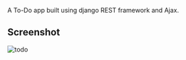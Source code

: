 A To-Do app built using django REST framework and Ajax.

## Screenshot

![todo](https://github.com/tcalmeida/python-django-rest-framework-todo-app/assets/113650703/be70e231-4c70-4665-b1cc-880bd7b1bca0)
